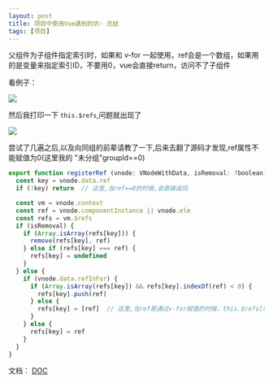 ```yaml
---
layout: post
title: 项目中使用Vue遇到的坑· 总结
tags: [项目]
---
```



父组件为子组件指定索引时，如果和 v-for 一起使用，ref会是一个数组，如果用的是变量来指定索引ID，不要用0，vue会直接return，访问不了子组件

看例子：

![]({{site.imgurl}}/in-post/vue.pit.1.png)

然后我打印一下 `this.$refs`,问题就出现了

![]({{site.imgurl}}/in-post/vue.pit.1-1.png)

尝试了几遍之后,以及向同组的前辈请教了一下,后来去翻了源码才发现,<span class="text-red">ref属性不能赋值为0<span>(这里我的 "未分组"groupId==0)

```javascript
export function registerRef (vnode: VNodeWithData, isRemoval: ?boolean) {
  const key = vnode.data.ref
  if (!key) return  // 这里,当ref==0的时候,会直接返回

  const vm = vnode.context
  const ref = vnode.componentInstance || vnode.elm
  const refs = vm.$refs
  if (isRemoval) {
    if (Array.isArray(refs[key])) {
      remove(refs[key], ref)
    } else if (refs[key] === ref) {
      refs[key] = undefined
    }
  } else {
    if (vnode.data.refInFor) {
      if (Array.isArray(refs[key]) && refs[key].indexOf(ref) < 0) {
        refs[key].push(ref)
      } else {
        refs[key] = [ref]  // 这里,当ref是通过v-for赋值的时候，this.$refs[refKey]会是一个数组
      }
    } else {
      refs[key] = ref
    }
  }
}
```
文档： [DOC](https://github.com/vuejs/vue/blob/dev/src/core/vdom/modules/ref.js)

